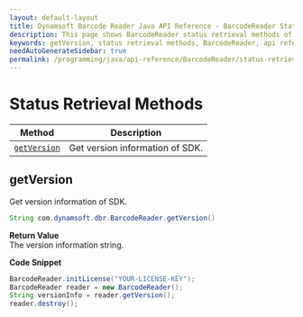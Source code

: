 ```yaml
---
layout: default-layout
title: Dynamsoft Barcode Reader Java API Reference - BarcodeReader Status Retrieval Methods
description: This page shows BarcodeReader status retrieval methods of Dynamsoft Barcode Reader for Java SDK API Reference.
keywords: getVersion, status retrieval methods, BarcodeReader, api reference, java
needAutoGenerateSidebar: true
permalink: /programming/java/api-reference/BarcodeReader/status-retrieval.html
---
```


# Status Retrieval Methods

  | Method               | Description |
  |----------------------|-------------|
  | [`getVersion`](#getversion) | Get version information of SDK.|







## getVersion

Get version information of SDK.

```java
String com.dynamsoft.dbr.BarcodeReader.getVersion()	
```

**Return Value**  
The version information string.

**Code Snippet**  
```java
BarcodeReader.initLicense("YOUR-LICENSE-KEY");
BarcodeReader reader = new BarcodeReader();
String versionInfo = reader.getVersion();
reader.destroy();
```
